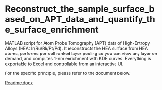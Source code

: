 # Reconstruct_the_sample_surface_based_on_APT_data_and_quantify_the_surface_enrichment
MATLAB script for Atom Probe Tomography (APT) data of High-Entropy Alloys (HEA: Ir/Ru/Rh/Pt/Pd). It reconstructs the HEA surface from HEA atoms, performs per-cell ranked layer peeling so you can view any layer on demand, and computes 1-nm enrichment with KDE curves. Everything is exportable to Excel and controllable from an interactive UI.

For the specific principle, please refer to the document below.

[Readme.docx](https://github.com/user-attachments/files/22966786/Readme.docx)
